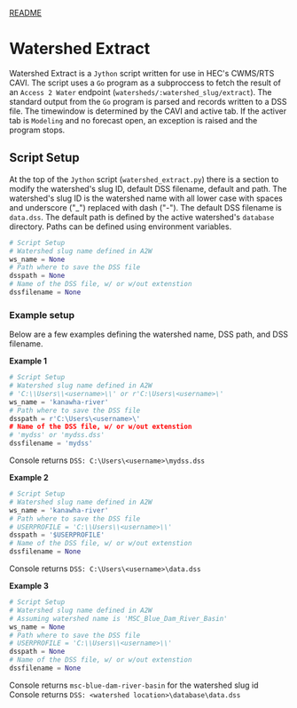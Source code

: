 [README](../../README.md)
# Watershed Extract

Watershed Extract is a `Jython` script written for use in HEC's CWMS/RTS CAVI.  The script uses a `Go` program as a subproccess to fetch the result of an `Access 2 Water` endpoint (`watersheds/:watershed_slug/extract`).  The standard output from the `Go` program is parsed and records written to a DSS file.  The timewindow is determined by the CAVI and active tab.  If the activer tab is `Modeling` and no forecast open, an exception is raised and the program stops.

## Script Setup

At the top of the `Jython` script (`watershed_extract.py`) there is a section to modify the watershed's slug ID, default DSS filename, default and path.  The watershed's slug ID is the watershed name with all lower case with spaces and underscore ("_") replaced with dash ("-").  The default DSS filename is `data.dss`.  The default path is defined by the active watershed's `database` directory.  Paths can be defined using environment variables.

```python
# Script Setup
# Watershed slug name defined in A2W
ws_name = None
# Path where to save the DSS file
dsspath = None
# Name of the DSS file, w/ or w/out extenstion
dssfilename = None
```

### Example setup

Below are a few examples defining the watershed name, DSS path, and DSS filename.

__Example 1__

```python
# Script Setup
# Watershed slug name defined in A2W
# 'C:\\Users\\<username>\\' or r'C:\Users\<username>\'
ws_name = 'kanawha-river'
# Path where to save the DSS file
dsspath = r'C:\Users\<username>\'
# Name of the DSS file, w/ or w/out extenstion
# 'mydss' or 'mydss.dss'
dssfilename = 'mydss'
```

Console returns `DSS: C:\Users\<username>\mydss.dss`

__Example 2__

```python
# Script Setup
# Watershed slug name defined in A2W
ws_name = 'kanawha-river'
# Path where to save the DSS file
# USERPROFILE = 'C:\\Users\\<username>\\'
dsspath = '$USERPROFILE'
# Name of the DSS file, w/ or w/out extenstion
dssfilename = None
```

Console returns `DSS: C:\Users\<username>\data.dss`

__Example 3__

```python
# Script Setup
# Watershed slug name defined in A2W
# Assuming watershed name is 'MSC_Blue_Dam_River_Basin'
ws_name = None
# Path where to save the DSS file
# USERPROFILE = 'C:\\Users\\<username>\\'
dsspath = None
# Name of the DSS file, w/ or w/out extenstion
dssfilename = None
```

Console returns `msc-blue-dam-river-basin` for the watershed slug id
Console returns `DSS: <watershed location>\database\data.dss`
